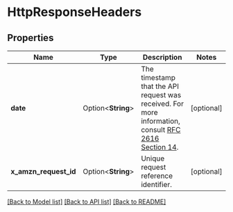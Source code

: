 # HttpResponseHeaders

## Properties

Name | Type | Description | Notes
------------ | ------------- | ------------- | -------------
**date** | Option<**String**> | The timestamp that the API request was received.  For more information, consult [RFC 2616 Section 14](https://www.w3.org/Protocols/rfc2616/rfc2616-sec14.html). | [optional]
**x_amzn_request_id** | Option<**String**> | Unique request reference identifier. | [optional]

[[Back to Model list]](../README.md#documentation-for-models) [[Back to API list]](../README.md#documentation-for-api-endpoints) [[Back to README]](../README.md)


